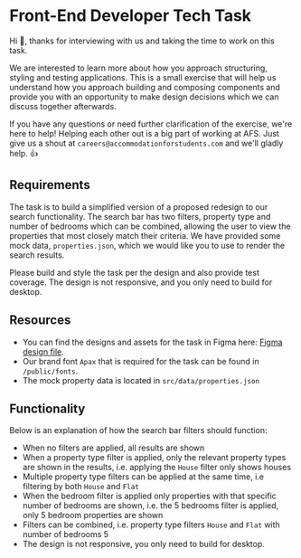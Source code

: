 # Front-End Developer Tech Task

Hi 👋, thanks for interviewing with us and taking the time to work on this task. 

We are interested to learn more about how you approach structuring, styling and testing applications. This is a small exercise that will help us understand how you approach building and composing components and provide you with an opportunity to make design decisions which we can discuss together afterwards. 

If you have any questions or need further clarification of the exercise, we're here to help! Helping each other out is a big part of working at AFS. Just give us a shout at `careers@accommodationforstudents.com` and we'll gladly help. 👍




## Requirements 

The task is to build a simplified version of a proposed redesign to our search functionality.
The search bar has two filters, property type and number of bedrooms which can be combined, allowing the user
to view the properties that most closely match their criteria. We have provided some mock data, `properties.json`, which
we would like you to use to render the search results.

Please build and style the task per the design and also provide test coverage.
The design is not responsive, and you only need to build for desktop. 

## Resources

- You can find the designs and assets for the task in Figma here: [Figma design file](https://www.figma.com/design/fLyFZKFp63XUHzpdLPvWfi/Front-End-Tech-Task---June-2024?node-id=0-1&t=RY0yllktWqUmMEi6-1).
- Our brand font `Apax` that is required for the task can be found in `/public/fonts`.
- The mock property data is located in `src/data/properties.json`

## Functionality

Below is an explanation of how the search bar filters should function:

- When no filters are applied, all results are shown
- When a property type filter is applied, only the relevant property types are shown in the results, i.e. applying the `House` filter only shows houses
- Multiple property type filters can be applied at the same time, i.e filtering by both `House` and `Flat`
- When the bedroom filter is applied only properties with that specific number of bedrooms are shown, i.e. the 5 bedrooms filter is applied, only 5 bedroom properties are shown
- Filters can be combined, i.e. property type filters `House` and `Flat` with number of bedrooms 5
- The design is not responsive, you only need to build for desktop.
